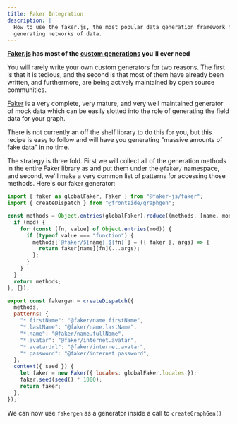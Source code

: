 ```yaml
---
title: Faker Integration
description: |
  How to use the faker.js, the most popular data generation framework for
  generating networks of data.
---
```


**[Faker.js][faker] has most of the [custom generations][custom-generators]
you'll ever need**

You will rarely write your own custom generators for two reasons. The first is
that it is tedious, and the second is that most of them have already been
written, and furthermore, are being actively maintained by open source
communities.

[Faker][faker] is a very complete, very mature, and very well maintained
generator of mock data which can be easily slotted into the role of generating
the field data for your graph.

There is not currently an off the shelf library to do this for you, but this
recipe is easy to follow and will have you generating "massive amounts of fake
data" in no time.

The strategy is three fold. First we will collect all of the
generation methods in the entire Faker library as and put them under
the `@faker/` namespace, and second, we'll make a very common list of
patterns for accessing those methods. Here's our faker generator:

``` javascript
import { faker as globalFaker, Faker } from "@faker-js/faker";
import { createDispatch } from "@frontside/graphgen";

const methods = Object.entries(globalFaker).reduce((methods, [name, mod]) => {
  if (mod) {
    for (const [fn, value] of Object.entries(mod)) {
      if (typeof value === "function") {
        methods[`@faker/${name}.${fn}`] = ({ faker }, args) => {
          return faker[name][fn](...args);
        };
      }
    }
  }
  return methods;
}, {});

export const fakergen = createDispatch({
  methods,
  patterns: {
    "*.firstName": "@faker/name.firstName",
    "*.lastName": "@faker/name.lastName",
    "*.name": "@faker/name.fullName",
    "*.avatar": "@faker/internet.avatar",
    "*.avatarUrl": "@faker/internet.avatar",
    "*.password": "@faker/internet.password",
  },
  context({ seed }) {
    let faker = new Faker({ locales: globalFaker.locales });
    faker.seed(seed() * 1000);
    return faker;
  },
});

```

We can now use `fakergen` as a generator inside a call to `createGraphGen()`

[faker]: http://fakerjs.dev
[custom-generators]: docs/basics/fields#custom-generators
